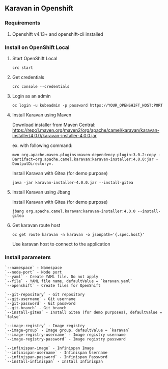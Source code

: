## Karavan in Openshift

### Requirements
1. Openshift v4.13+ and openshift-cli installed

### Install on OpenShift Local
1. Start OpenShift Local
    ```
    crc start
    ```
2. Get credentials
    ```
    crc console --credentials
    ```
3. Login as an admin
    ```
    oc login -u kubeadmin -p password https://YOUR_OPENSHIFT_HOST:PORT
    ```
4. Install Karavan using Maven

    Download installer from Maven Central: https://repo1.maven.org/maven2/org/apache/camel/karavan/karavan-installer/4.0.0/karavan-installer-4.0.0.jar 
    
    ex. with following command:
    ```
    mvn org.apache.maven.plugins:maven-dependency-plugin:3.0.2:copy -Dartifact=org.apache.camel.karavan:karavan-installer:4.0.0:jar -DoutputDirectory=.
    ```

    Install Karavan with Gitea (for demo purpose)
    ```
    java -jar karavan-installer-4.0.0.jar --install-gitea
    
    ```

5. Install Karavan using Jbang

    Install Karavan with Gitea (for demo purpose)
    ```
    jbang org.apache.camel.karavan:karavan-installer:4.0.0 --install-gitea
    ```

6. Get karavan route host
    ```
    oc get route karavan -n karavan -o jsonpath='{.spec.host}'
    ```
   Use karavan host to connect to the application


### Install parameters

    `--namespace` - Namespace
    `--node-port` - Node port
    `--yaml` - Create YAML file. Do not apply
    `--file` - YAML file name, defaultValue = `karavan.yaml`
    `--openshift` - Create files for OpenShift

    `--git-repository` - Git repository
    `--git-username` - Git username
    `--git-password` - Git password
    `--git-branch` - Git branch
    `--install-gitea` - Install Gitea (for demo purposes), defaultValue = `false`
            
    `--image-registry` - Image registry
    `--image-group` - Image group, defaultValue = `karavan`
    `--image-registry-username` - Image registry username
    `--image-registry-password` - Image registry password

    `--infinispan-image` - Infinispan Image
    `--infinispan-username` - Infinispan Username
    `--infinispan-password` - Infinispan Password
    `--install-infinispan` - Install Infinispan